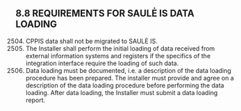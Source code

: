 ## 8.8	REQUIREMENTS FOR SAULĖ IS DATA LOADING

2504. CPPIS data shall not be migrated to SAULĖ IS.
2505. The Installer shall perform the initial loading of data received from external information systems and registers if the specifics of the integration interface require the loading of such data.
2506. Data loading must be documented, i.e. a description of the data loading procedure has been prepared. The installer must provide and agree on a description of the data loading procedure before performing the data loading. After data loading, the Installer must submit a data loading report.
